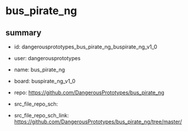 # bus_pirate_ng
 
## summary 
* id: dangerousprototypes_bus_pirate_ng_buspirate_ng_v1_0
* user: dangerousprototypes
* name: bus_pirate_ng
* board: buspirate_ng_v1_0
* repo: https://github.com/DangerousPrototypes/bus_pirate_ng



* src_file_repo_sch: 
* src_file_repo_sch_link: https://github.com/DangerousPrototypes/bus_pirate_ng/tree/master/




